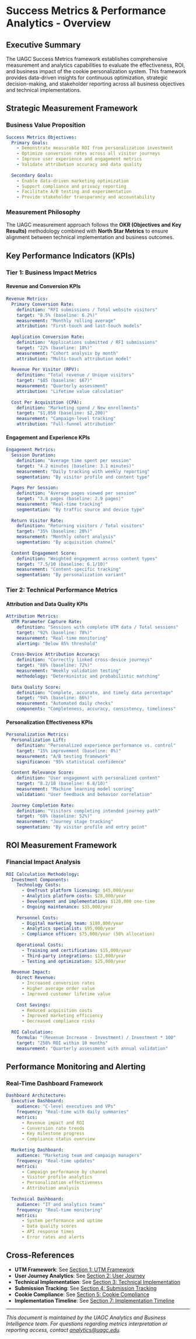 # Success Metrics & Performance Analytics - Overview

## Executive Summary

The UAGC Success Metrics framework establishes comprehensive measurement and analytics capabilities to evaluate the effectiveness, ROI, and business impact of the cookie personalization system. This framework provides data-driven insights for continuous optimization, strategic decision-making, and stakeholder reporting across all business objectives and technical implementations.

## Strategic Measurement Framework

### Business Value Proposition
```yaml
Success Metrics Objectives:
  Primary Goals:
    - Demonstrate measurable ROI from personalization investment
    - Optimize conversion rates across all visitor journeys
    - Improve user experience and engagement metrics
    - Validate attribution accuracy and data quality
  
  Secondary Goals:
    - Enable data-driven marketing optimization
    - Support compliance and privacy reporting
    - Facilitate A/B testing and experimentation
    - Provide stakeholder transparency and accountability
```

### Measurement Philosophy
The UAGC measurement approach follows the **OKR (Objectives and Key Results)** methodology combined with **North Star Metrics** to ensure alignment between technical implementation and business outcomes.

## Key Performance Indicators (KPIs)

### Tier 1: Business Impact Metrics

#### Revenue and Conversion KPIs
```yaml
Revenue Metrics:
  Primary Conversion Rate:
    definition: "RFI submissions / Total website visitors"
    target: "8.5% (baseline: 6.2%)"
    measurement: "Monthly rolling average"
    attribution: "First-touch and last-touch models"
  
  Application Conversion Rate:
    definition: "Applications submitted / RFI submissions"
    target: "22% (baseline: 18%)"
    measurement: "Cohort analysis by month"
    attribution: "Multi-touch attribution model"
  
  Revenue Per Visitor (RPV):
    definition: "Total revenue / Unique visitors"
    target: "$85 (baseline: $67)"
    measurement: "Quarterly assessment"
    attribution: "Lifetime value calculation"
  
  Cost Per Acquisition (CPA):
    definition: "Marketing spend / New enrollments"
    target: "$1,850 (baseline: $2,200)"
    measurement: "Campaign-level tracking"
    attribution: "Full-funnel attribution"
```

#### Engagement and Experience KPIs
```yaml
Engagement Metrics:
  Session Duration:
    definition: "Average time spent per session"
    target: "4.2 minutes (baseline: 3.1 minutes)"
    measurement: "Daily tracking with weekly reporting"
    segmentation: "By visitor profile and content type"
  
  Pages Per Session:
    definition: "Average pages viewed per session"
    target: "3.8 pages (baseline: 2.9 pages)"
    measurement: "Real-time tracking"
    segmentation: "By traffic source and device type"
  
  Return Visitor Rate:
    definition: "Returning visitors / Total visitors"
    target: "35% (baseline: 28%)"
    measurement: "Monthly cohort analysis"
    segmentation: "By acquisition channel"
  
  Content Engagement Score:
    definition: "Weighted engagement across content types"
    target: "7.5/10 (baseline: 6.1/10)"
    measurement: "Content-specific tracking"
    segmentation: "By personalization variant"
```

### Tier 2: Technical Performance Metrics

#### Attribution and Data Quality KPIs
```yaml
Attribution Metrics:
  UTM Parameter Capture Rate:
    definition: "Sessions with complete UTM data / Total sessions"
    target: "92% (baseline: 78%)"
    measurement: "Real-time monitoring"
    alerting: "Below 85% threshold"
  
  Cross-Device Attribution Accuracy:
    definition: "Correctly linked cross-device journeys"
    target: "88% (baseline: 72%)"
    measurement: "Weekly validation testing"
    methodology: "Deterministic and probabilistic matching"
  
  Data Quality Score:
    definition: "Complete, accurate, and timely data percentage"
    target: "94% (baseline: 86%)"
    measurement: "Automated daily checks"
    components: "Completeness, accuracy, consistency, timeliness"
```

#### Personalization Effectiveness KPIs
```yaml
Personalization Metrics:
  Personalization Lift:
    definition: "Personalized experience performance vs. control"
    target: "15% improvement (baseline: 8%)"
    measurement: "A/B testing framework"
    significance: "95% statistical confidence"
  
  Content Relevance Score:
    definition: "User engagement with personalized content"
    target: "8.2/10 (baseline: 6.8/10)"
    measurement: "Machine learning model scoring"
    validation: "User feedback and behavior correlation"
  
  Journey Completion Rate:
    definition: "Visitors completing intended journey path"
    target: "68% (baseline: 52%)"
    measurement: "Journey stage tracking"
    segmentation: "By visitor profile and entry point"
```

## ROI Measurement Framework

### Financial Impact Analysis
```yaml
ROI Calculation Methodology:
  Investment Components:
    Technology Costs:
      - OneTrust platform licensing: $45,000/year
      - Analytics platform costs: $28,000/year
      - Development and implementation: $120,000 one-time
      - Ongoing maintenance: $35,000/year
    
    Personnel Costs:
      - Digital marketing team: $180,000/year
      - Analytics specialist: $95,000/year
      - Compliance officer: $75,000/year (50% allocation)
    
    Operational Costs:
      - Training and certification: $15,000/year
      - Third-party integrations: $12,000/year
      - Testing and optimization: $25,000/year
  
  Revenue Impact:
    Direct Revenue:
      - Increased conversion rates
      - Higher average order value
      - Improved customer lifetime value
    
    Cost Savings:
      - Reduced acquisition costs
      - Improved marketing efficiency
      - Decreased compliance risks
  
  ROI Calculation:
    formula: "(Revenue Increase - Investment) / Investment * 100"
    target: "250% ROI within 18 months"
    measurement: "Quarterly assessment with annual validation"
```

## Performance Monitoring and Alerting

### Real-Time Dashboard Framework
```yaml
Dashboard Architecture:
  Executive Dashboard:
    audience: "C-level executives and VPs"
    frequency: "Real-time with daily summaries"
    metrics:
      - Revenue impact and ROI
      - Conversion rate trends
      - Key milestone progress
      - Compliance status overview
  
  Marketing Dashboard:
    audience: "Marketing team and campaign managers"
    frequency: "Real-time updates"
    metrics:
      - Campaign performance by channel
      - Visitor profile analytics
      - Personalization effectiveness
      - Attribution analysis
  
  Technical Dashboard:
    audience: "IT and analytics teams"
    frequency: "Real-time monitoring"
    metrics:
      - System performance and uptime
      - Data quality scores
      - API response times
      - Error rates and alerts
```

## Cross-References

- **UTM Framework**: See [Section 1: UTM Framework](../01-utm-framework/overview.md)
- **User Journey Analytics**: See [Section 2: User Journey](../02-user-journey/overview.md)
- **Technical Implementation**: See [Section 3: Technical Implementation](../03-technical-implementation/overview.md)
- **Submission Tracking**: See [Section 4: Submission Tracking](../04-submission-tracking/overview.md)
- **Cookie Compliance**: See [Section 5: Cookie Compliance](../05-cookie-compliance/overview.md)
- **Implementation Timeline**: See [Section 7: Implementation Timeline](../07-implementation-timeline/overview.md)

---

*This document is maintained by the UAGC Analytics and Business Intelligence team. For questions regarding metrics interpretation or reporting access, contact analytics@uagc.edu.* 